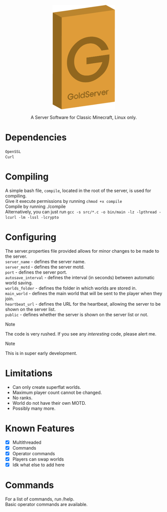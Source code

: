 <p align="center"><img width="200px" src="assets/GoldServer.png"></p>
<p align="center">A Server Software for Classic Minecraft, Linux only.</p>

# Dependencies
`OpenSSL` \
`Curl`

# Compiling
A simple bash file, `compile`, located in the root of the server, is used for compiling. \
Give it execute permissions by running ``chmod +x compile`` \
Compile by running ./compile \
Alternatively, you can just run ``gcc -s src/*.c -o bin/main -lz -lpthread -lcurl -lm -lssl -lcrypto``

# Configuring
The server.properties file provided allows for minor changes to be made to the server. \
`server_name`       - defines the server name. \
`server_motd`       - defines the server motd. \
`port`              - defines the server port. \
`autosave_interval` - defines the interval (in seconds) between automatic world saving. \
`worlds_folder`     - defines the folder in which worlds are stored in. \
`main_world`        - defines the main world that will be sent to the player when they join. \
`heartbeat_url`     - defines the URL for the heartbeat, allowing the server to be shown on the server list. \
`public`            - defines whether the server is shown on the server list or not. 

> [!NOTE]
> The code is very rushed. If you see any _interesting_ code, please alert me.

> [!NOTE]
> This is in super early development.

# Limitations
- Can only create superflat worlds.
- Maximum player count cannot be changed.
- No ranks.
- World do not have their own MOTD.
- Possibly many more.

# Known Features
- [x] Multithreaded 
- [x] Commands 
- [x] Operator commands 
- [x] Players can swap worlds 
- [x] Idk what else to add here 

# Commands
For a list of commands, run /help. \
Basic operator commands are available. 
